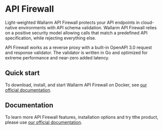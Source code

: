# API Firewall

Light-weighted Wallarm API Firewall protects your API endpoints in cloud-native environments with API schema validation. Wallarm API Firewall relies on a positive security model allowing calls that match a predefined API specification, while rejecting everything else.

API Firewall works as a reverse proxy with a built-in OpenAPI 3.0 request and response validator. The validator is written in Go and optimized for extreme performance and near-zero added latency.

## Quick start

To download, install, and start Wallarm API Firewall on Docker, see [our official documentation](https://docs.wallarm.com/api-firewall/installation-guides/docker-container/).

## Documentation

To learn more API Firewall features, installation options and try tthe product, please use [our official documentation](https://docs.wallarm.com/api-firewall/).
